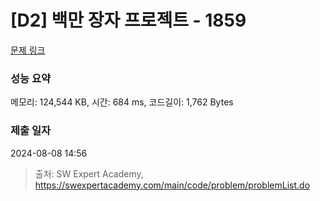 # [D2] 백만 장자 프로젝트 - 1859 

[문제 링크](https://swexpertacademy.com/main/code/problem/problemDetail.do?contestProbId=AV5LrsUaDxcDFAXc) 

### 성능 요약

메모리: 124,544 KB, 시간: 684 ms, 코드길이: 1,762 Bytes

### 제출 일자

2024-08-08 14:56



> 출처: SW Expert Academy, https://swexpertacademy.com/main/code/problem/problemList.do